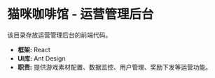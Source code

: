 # 猫咪咖啡馆 - 运营管理后台

该目录存放运营管理后台的前端代码。

- **框架:** React
- **UI库:** Ant Design
- **职责:** 提供游戏素材配置、数据监控、用户管理、奖励下发等运营功能。 